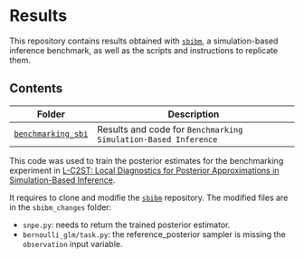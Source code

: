 # Results

This repository contains results obtained with [`sbibm`](https://github.com/sbi-benchmark/sbibm), a simulation-based inference benchmark, as well as the scripts and instructions to replicate them.


## Contents

Folder             | Description
------------------ | -----------
[`benchmarking_sbi`](https://github.com/sbi-benchmark/results/tree/main/benchmarking_sbi) | Results and code for `Benchmarking Simulation-Based Inference`


This code was used to train the posterior estimates for the benchmarking experiment in [L-C2ST: Local Diagnostics for Posterior Approximations in Simulation-Based Inference](https://arxiv.org/pdf/2306.03580). 

It requires to clone and modifie the [`sbibm`](https://github.com/sbi-benchmark/sbibm) repository. The modified files are in the `sbibm_changes` folder:
- `snpe.py`: needs to return the trained posterior estimator.
- `bernoulli_glm/task.py`: the reference_posterior sampler is missing the `observation` input variable.
